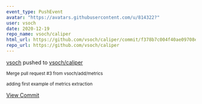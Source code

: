 ```yaml
---
event_type: PushEvent
avatar: "https://avatars.githubusercontent.com/u/814322?"
user: vsoch
date: 2020-12-19
repo_name: vsoch/caliper
html_url: https://github.com/vsoch/caliper/commit/f378b7c004f40ae09708ee61e38afa25831d05eb
repo_url: https://github.com/vsoch/caliper
---
```


<a href='https://github.com/vsoch' target='_blank'>vsoch</a> pushed to <a href='https://github.com/vsoch/caliper' target='_blank'>vsoch/caliper</a>

<small>Merge pull request #3 from vsoch/add/metrics

adding first example of metrics extraction</small>

<a href='https://github.com/vsoch/caliper/commit/f378b7c004f40ae09708ee61e38afa25831d05eb' target='_blank'>View Commit</a>